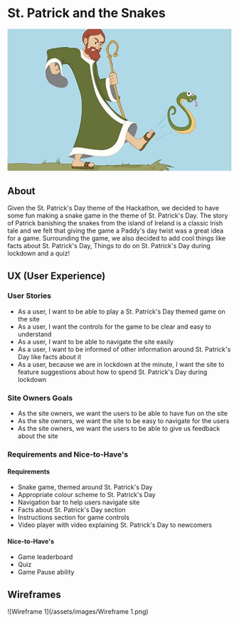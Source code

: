 # St. Patrick and the Snakes 

![St. Patrick Kicking Out The Snake](/assets/images/patrick-snake-image.jpg)

## About

Given the St. Patrick's Day theme of the Hackathon, we decided to have some fun making a snake game in the theme of St. Patrick's Day. The story of Patrick banishing the snakes from the island of Ireland is a classic Irish tale and we felt that giving the game a Paddy's day twist was a great idea for a game. Surrounding the game, we also decided to add cool things like facts about St. Patrick's Day, Things to do on St. Patrick's Day during lockdown and a quiz!

## UX (User Experience)

### User Stories

* As a user, I want to be able to play a St. Patrick's Day themed game on the site
* As a user, I want the controls for the game to be clear and easy to understand
* As a user, I want to be able to navigate the site easily
* As a user, I want to be informed of other information around St. Patrick's Day like facts about it
* As a user, because we are in lockdown at the minute, I want the site to feature suggestions about how to spend St. Patrick's Day during lockdown

### Site Owners Goals

* As the site owners, we want the users to be able to have fun on the site
* As the site owners, we want the site to be easy to navigate for the users
* As the site owners, we want the users to be able to give us feedback about the site

### Requirements and Nice-to-Have's

#### Requirements

* Snake game, themed around St. Patrick's Day
* Appropriate colour scheme to St. Patrick's Day
* Navigation bar to help users navigate site
* Facts about St. Patrick's Day section
* Instructions section for game controls
* Video player with video explaining St. Patrick's Day to newcomers

#### Nice-to-Have's

* Game leaderboard
* Quiz
* Game Pause ability


## Wireframes

![Wireframe 1](/assets/images/Wireframe 1.png)
